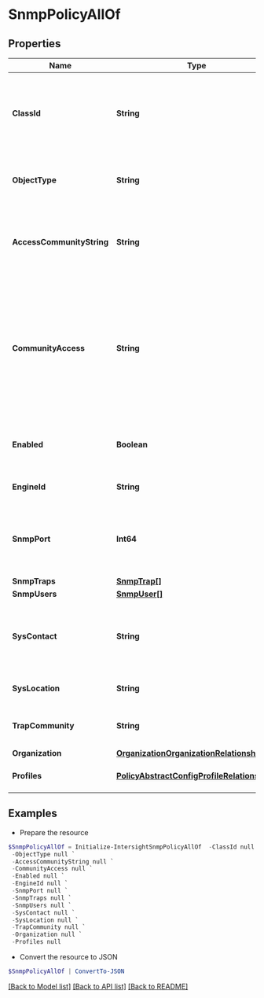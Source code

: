 # SnmpPolicyAllOf
## Properties

Name | Type | Description | Notes
------------ | ------------- | ------------- | -------------
**ClassId** | **String** | The fully-qualified name of the instantiated, concrete type. This property is used as a discriminator to identify the type of the payload when marshaling and unmarshaling data. | [default to "snmp.Policy"]
**ObjectType** | **String** | The fully-qualified name of the instantiated, concrete type. The value should be the same as the &#39;ClassId&#39; property. | [default to "snmp.Policy"]
**AccessCommunityString** | **String** | The default SNMPv1, SNMPv2c community name or SNMPv3 username to include on any trap messages sent to the SNMP host. The name can be 18 characters long. | [optional] 
**CommunityAccess** | **String** | Controls access to the information in the inventory tables. Applicable only for SNMPv1 and SNMPv2c users. * &#x60;Disabled&#x60; - Blocks access to the information in the inventory tables. * &#x60;Limited&#x60; - Partial access to read the information in the inventory tables. * &#x60;Full&#x60; - Full access to read the information in the inventory tables. | [optional] [default to "Disabled"]
**Enabled** | **Boolean** | State of the SNMP Policy on the endpoint. If enabled, the endpoint sends SNMP traps to the designated host. | [optional] [default to $true]
**EngineId** | **String** | User-defined unique identification of the static engine. | [optional] 
**SnmpPort** | **Int64** | Port on which Cisco IMC SNMP agent runs. Enter a value between 1-65535. Reserved ports not allowed (22, 23, 80, 123, 389, 443, 623, 636, 2068, 3268, 3269). | [optional] [default to 161]
**SnmpTraps** | [**SnmpTrap[]**](SnmpTrap.md) |  | [optional] 
**SnmpUsers** | [**SnmpUser[]**](SnmpUser.md) |  | [optional] 
**SysContact** | **String** | Contact person responsible for the SNMP implementation. Enter a string up to 64 characters, such as an email address or a name and telephone number. | [optional] 
**SysLocation** | **String** | Location of host on which the SNMP agent (server) runs. | [optional] 
**TrapCommunity** | **String** | SNMP community group used for sending SNMP trap to other devices. Valid only for SNMPv2c users. | [optional] 
**Organization** | [**OrganizationOrganizationRelationship**](OrganizationOrganizationRelationship.md) |  | [optional] 
**Profiles** | [**PolicyAbstractConfigProfileRelationship[]**](PolicyAbstractConfigProfileRelationship.md) | An array of relationships to policyAbstractConfigProfile resources. | [optional] 

## Examples

- Prepare the resource
```powershell
$SnmpPolicyAllOf = Initialize-IntersightSnmpPolicyAllOf  -ClassId null `
 -ObjectType null `
 -AccessCommunityString null `
 -CommunityAccess null `
 -Enabled null `
 -EngineId null `
 -SnmpPort null `
 -SnmpTraps null `
 -SnmpUsers null `
 -SysContact null `
 -SysLocation null `
 -TrapCommunity null `
 -Organization null `
 -Profiles null
```

- Convert the resource to JSON
```powershell
$SnmpPolicyAllOf | ConvertTo-JSON
```

[[Back to Model list]](../README.md#documentation-for-models) [[Back to API list]](../README.md#documentation-for-api-endpoints) [[Back to README]](../README.md)

